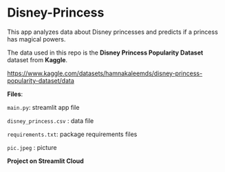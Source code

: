 # Disney-Princess
 This app analyzes data about Disney princesses and predicts if a princess has magical powers.

The data used in this repo is the __Disney Princess Popularity Dataset__ dataset from __Kaggle__.

https://www.kaggle.com/datasets/hamnakaleemds/disney-princess-popularity-dataset/data

__Files__:

`main.py`: streamlit app file

`disney_princess.csv` : data file 

`requirements.txt`: package requirements files

`pic.jpeg` : picture

__Project on Streamlit Cloud__


